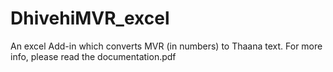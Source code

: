 DhivehiMVR_excel
================
An excel Add-in which converts MVR (in numbers) to Thaana text. For more info, please read the documentation.pdf
